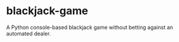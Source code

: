 # blackjack-game
A Python console-based blackjack game without betting against an automated dealer.
